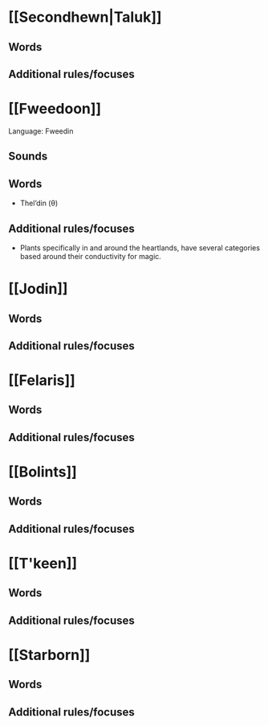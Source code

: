 # [[Secondhewn|Taluk]]
## Words

## Additional rules/focuses
# [[Fweedoon]]
Language: Fweedin
## Sounds

## Words
- Thel’din (θ)
## Additional rules/focuses
- Plants specifically in and around the heartlands, have several categories based around their conductivity for magic. 
# [[Jodin]]
## Words

## Additional rules/focuses
# [[Felaris]]
## Words

## Additional rules/focuses
# [[Bolints]]
## Words

## Additional rules/focuses
# [[T'keen]]
## Words

## Additional rules/focuses
# [[Starborn]]
## Words

## Additional rules/focuses